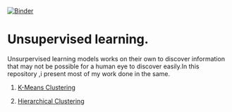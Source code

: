 [![Binder](https://mybinder.org/badge_logo.svg)](https://mybinder.org/v2/gh/GeorgeOduor/unsupervised-learning/master)

# Unsupervised learning.

Unsurpervised learning models works on their own to discover information that may not be possible for a human eye to discover easily.In this repository ,i present most of my work done in the same.

1. [K-Means Clustering](https://github.com/GeorgeOduor/unsupervised-learning/tree/master/k-means%20clustering)

1. [Hierarchical Clustering](https://github.com/GeorgeOduor/unsupervised-learning/tree/master/hierarchical%20clustering)

